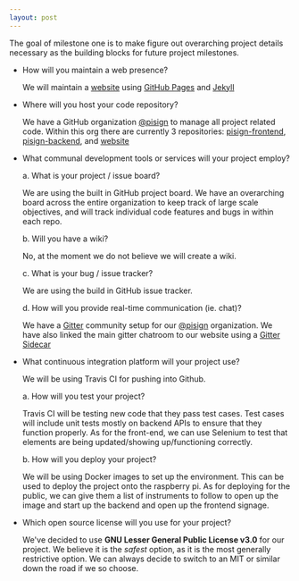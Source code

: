 ```yaml
---
layout: post
---
```


The goal of milestone one is to make figure out overarching project details necessary as the building blocks for future project milestones.

- How will you maintain a web presence?
  
  We will maintain a [website](https://pisign.github.io/website/) using [GitHub Pages](https://pages.github.com/) and [Jekyll](https://jekyllrb.com/)

- Where will you host your code repository?

  We have a GitHub organization [@pisign](https://github.com/pisign) to manage all project related code. Within this org there are currently 3 repositories:
    [pisign-frontend](https://github.com/pisign/pisign-frontend),
    [pisign-backend](https://github.com/pisign/pisign-backend), and
    [website](https://github.com/pisign/website)

- What communal development tools or services will your project employ?

    a. What is your project / issue board?
    
    We are using the built in GitHub project board. We have an overarching board across the entire organization to keep track of large scale objectives, and will track individual code features and bugs in within each repo.

    b. Will you have a wiki?
    
    No, at the moment we do not believe we will create a wiki.

    c. What is your bug / issue tracker?
    
    We are using the build in GitHub issue tracker.

    d. How will you provide real-time communication (ie. chat)?
    
    We have a [Gitter](gitter.im) community setup for our [@pisign](gitter.im/pisign) organization. We have also linked the main gitter chatroom to our website using a [Gitter Sidecar](https://sidecar.gitter.im/)

- What continuous integration platform will your project use?

    We will be using Travis CI for pushing into Github.

    a. How will you test your project?
        
    Travis CI will be testing new code that they pass test cases. Test cases will include unit tests mostly on backend APIs to ensure that they function properly. As for the front-end, we can use Selenium to test that elements are being updated/showing up/functioning correctly. 

    b. How will you deploy your project?
    
    We will be using Docker images to set up the environment. This can be used to deploy the project onto the raspberry pi. As for deploying for the public, we can give them a list of instruments to follow to open up the image and start up the backend and open up the frontend signage.

- Which open source license will you use for your project?

  We've decided to use **GNU Lesser General Public License v3.0** for our project. We believe it is the *safest* option, as it is the most generally restrictive option. We can always decide to switch to an MIT or similar down the road if we so choose.

